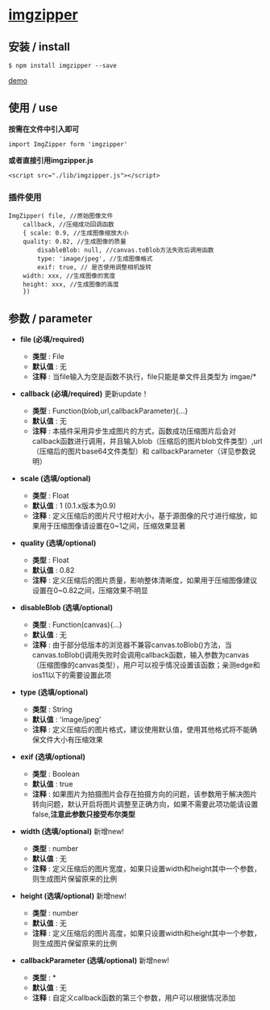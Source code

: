 # [imgzipper](https://github.com/B1LLGATE/imgzipper)

## 安装 / install
```
$ npm install imgzipper --save
```

[demo](https://b1llgate.github.io/imgzipper/dist/index.html)

## 使用 / use
**按需在文件中引入即可**
```
import ImgZipper form 'imgzipper'
```

**或者直接引用imgzipper.js**
```
<script src="./lib/imgzipper.js"></script> 
```

### 插件使用
```
ImgZipper( file, //原始图像文件
	callback, //压缩成功回调函数 
	{ scale: 0.9, //生成图像缩放大小
	quality: 0.82, //生成图像的质量
        disableBlob: null, //canvas.toBlob方法失败后调用函数
        type: 'image/jpeg', //生成图像格式
        exif: true, // 是否使用调整相机旋转
	width: xxx, //生成图像的宽度
	height: xxx, //生成图像的高度
	})
```

## 参数 / parameter
- **file (必填/required)**
  - **类型** : File
  - **默认值** : 无 
  - **注释** : 当file输入为空是函数不执行，file只能是单文件且类型为 imgae/*

- **callback (必填/required)** 更新update！
  - **类型** : Function(blob,url,callbackParameter){...}
  - **默认值** : 无
  - **注释** : 本插件采用异步生成图片的方式，函数成功压缩图片后会对callback函数进行调用，并且输入blob（压缩后的图片blob文件类型）,url（压缩后的图片base64文件类型）和 callbackParameter（详见参数说明）

- **scale (选填/optional)**
  - **类型** : Float
  - **默认值** : 1 (0.1.x版本为0.9)
  - **注释** : 定义压缩后的图片尺寸相对大小，基于源图像的尺寸进行缩放，如果用于压缩图像请设置在0~1之间，压缩效果显著

- **quality (选填/optional)**
  - **类型** : Float
  - **默认值** : 0.82
  - **注释** : 定义压缩后的图片质量，影响整体清晰度，如果用于压缩图像建议设置在0~0.82之间，压缩效果不明显

- **disableBlob (选填/optional)**
  - **类型** : Function(canvas){...}
  - **默认值** : 无
  - **注释** : 由于部分低版本的浏览器不兼容canvas.toBlob()方法，当canvas.toBlob()调用失败时会调用callback函数，输入参数为canvas（压缩图像的canvas类型），用户可以视乎情况设置该函数；亲测edge和ios11以下的需要设置此项

- **type (选填/optional)**
  - **类型** : String
  - **默认值** : 'image/jpeg'
  - **注释** : 定义压缩后的图片格式，建议使用默认值，使用其他格式将不能确保文件大小有压缩效果

- **exif (选填/optional)**
  - **类型** : Boolean
  - **默认值** : true
  - **注释** : 如果图片为拍摄图片会存在拍摄方向的问题，该参数用于解决图片转向问题，默认开启将图片调整至正确方向，如果不需要此项功能请设置false,**注意此参数只接受布尔类型**

- **width (选填/optional)** 新增new!
  - **类型** : number
  - **默认值** : 无
  - **注释** : 定义压缩后的图片宽度，如果只设置width和height其中一个参数，则生成图片保留原来的比例

- **height (选填/optional)** 新增new!
  - **类型** : number
  - **默认值** : 无
  - **注释** : 定义压缩后的图片高度，如果只设置width和height其中一个参数，则生成图片保留原来的比例

- **callbackParameter (选填/optional)** 新增new!
  - **类型** : *
  - **默认值** : 无
  - **注释** : 自定义callback函数的第三个参数，用户可以根据情况添加
